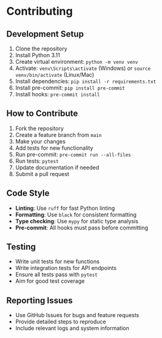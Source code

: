# Contributing

## Development Setup

1. Clone the repository
2. Install Python 3.11
3. Create virtual environment: `python -m venv venv`
4. Activate: `venv\Scripts\activate` (Windows) or `source venv/bin/activate` (Linux/Mac)
5. Install dependencies: `pip install -r requirements.txt`
6. Install pre-commit: `pip install pre-commit`
7. Install hooks: `pre-commit install`

## How to Contribute

1. Fork the repository
2. Create a feature branch from `main`
3. Make your changes
4. Add tests for new functionality
5. Run pre-commit: `pre-commit run --all-files`
6. Run tests: `pytest`
7. Update documentation if needed
8. Submit a pull request

## Code Style

- **Linting**: Use `ruff` for fast Python linting
- **Formatting**: Use `black` for consistent formatting
- **Type checking**: Use `mypy` for static type analysis
- **Pre-commit**: All hooks must pass before committing

## Testing

- Write unit tests for new functions
- Write integration tests for API endpoints
- Ensure all tests pass with `pytest`
- Aim for good test coverage

## Reporting Issues

- Use GitHub Issues for bugs and feature requests
- Provide detailed steps to reproduce
- Include relevant logs and system information
